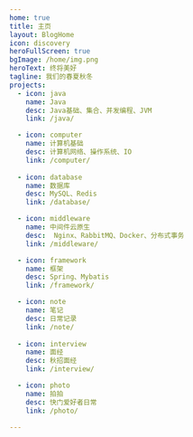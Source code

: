 ```yaml
---
home: true
title: 主页
layout: BlogHome
icon: discovery
heroFullScreen: true
bgImage: /home/img.png
heroText: 终将美好
tagline: 我们的春夏秋冬
projects:
  - icon: java
    name: Java
    desc: Java基础、集合、并发编程、JVM
    link: /java/

  - icon: computer
    name: 计算机基础
    desc: 计算机网络、操作系统、IO
    link: /computer/
    
  - icon: database
    name: 数据库
    desc: MySQL、Redis
    link: /database/

  - icon: middleware
    name: 中间件云原生
    desc:  Nginx、RabbitMQ、Docker、分布式事务
    link: /middleware/

  - icon: framework
    name: 框架
    desc: Spring、Mybatis
    link: /framework/

  - icon: note
    name: 笔记
    desc: 日常记录
    link: /note/
    
  - icon: interview
    name: 面经
    desc: 秋招面经
    link: /interview/

  - icon: photo
    name: 拍拍
    desc: 快门爱好者日常
    link: /photo/

---
```


